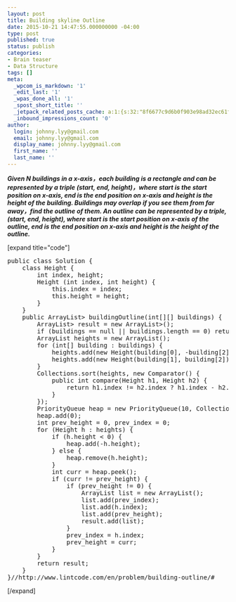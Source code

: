 ```yaml
---
layout: post
title: Building skyline Outline
date: 2015-10-21 14:47:55.000000000 -04:00
type: post
published: true
status: publish
categories:
- Brain teaser
- Data Structure
tags: []
meta:
  _wpcom_is_markdown: '1'
  _edit_last: '1'
  _wpas_done_all: '1'
  _spost_short_title: ''
  _jetpack_related_posts_cache: a:1:{s:32:"8f6677c9d6b0f903e98ad32ec61f8deb";a:2:{s:7:"expires";i:1467334677;s:7:"payload";a:3:{i:0;a:1:{s:2:"id";i:609;}i:1;a:1:{s:2:"id";i:499;}i:2;a:1:{s:2:"id";i:936;}}}}
  _inbound_impressions_count: '0'
author:
  login: johnny.lyy@gmail.com
  email: johnny.lyy@gmail.com
  display_name: johnny.lyy@gmail.com
  first_name: ''
  last_name: ''
---
```

<p><strong><em>Given N buildings in a x-axis，each building is a rectangle and can be represented by a triple (start, end, height)，where start is the start position on x-axis, end is the end position on x-axis and height is the height of the building. Buildings may overlap if you see them from far away，find the outline of them. An outline can be represented by a triple, (start, end, height), where start is the start position on x-axis of the outline, end is the end position on x-axis and height is the height of the outline.</em></strong></p>
<p>[expand title="code"]</p>
<pre>
public class Solution {
    class Height {
        int index, height;
        Height (int index, int height) {
            this.index = index;
            this.height = height;
        }
    }
    public ArrayList<ArrayList<integer>> buildingOutline(int[][] buildings) {
        ArrayList<ArrayList<integer>> result = new ArrayList<ArrayList<integer>>();
        if (buildings == null || buildings.length == 0) return result;        
        ArrayList<height> heights = new ArrayList<height>();
        for (int[] building : buildings) {
            heights.add(new Height(building[0], -building[2]));
            heights.add(new Height(building[1], building[2]));
        }
        Collections.sort(heights, new Comparator<height>() {
            public int compare(Height h1, Height h2) {
                return h1.index != h2.index ? h1.index - h2.index : h1.height - h2.height; 
            }
        });
        PriorityQueue<integer> heap = new PriorityQueue<integer>(10, Collections.reverseOrder());
        heap.add(0);
        int prev_height = 0, prev_index = 0;
        for (Height h : heights) {
            if (h.height < 0) {
                heap.add(-h.height);
            } else {
                heap.remove(h.height);
            }
            int curr = heap.peek();
            if (curr != prev_height) {
                if (prev_height != 0) {
                    ArrayList<integer> list = new ArrayList<integer>();
                    list.add(prev_index);
                    list.add(h.index);
                    list.add(prev_height);
                    result.add(list);
                }
                prev_index = h.index;
                prev_height = curr;
            }
        }
        return result;
    }
}//http://www.lintcode.com/en/problem/building-outline/#
</integer></integer></integer></integer></height></height></height></integer></integer></integer></pre>
<p>[/expand]</p>
